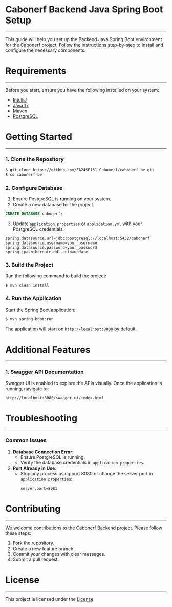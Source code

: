 # Cabonerf Backend Java Spring Boot Setup

---

This guide will help you set up the Backend Java Spring Boot environment for the Cabonerf project. Follow the instructions step-by-step to install and configure the necessary components.

# Requirements

---

Before you start, ensure you have the following installed on your system:
- [IntelliJ](https://www.jetbrains.com/idea/download/?section=windows)
- [Java 17](https://www.oracle.com/java/technologies/javase/jdk17-archive-downloads.html)
- [Maven](https://maven.apache.org/download.cgi)
- [PostgreSQL](https://www.postgresql.org/download/)

# Getting Started

---

### 1. Clone the Repository
```bash
$ git clone https://github.com/FA24SE161-Cabonerf/cabonerf-be.git
$ cd cabonerf-be
```

### 2. Configure Database
1. Ensure PostgreSQL is running on your system.
2. Create a new database for the project.
```sql
CREATE DATABASE cabonerf;
```
3. Update `application.properties` or `application.yml` with your PostgreSQL credentials:
```properties
spring.datasource.url=jdbc:postgresql://localhost:5432/cabonerf
spring.datasource.username=your_username
spring.datasource.password=your_password
spring.jpa.hibernate.ddl-auto=update
```

### 3. Build the Project
Run the following command to build the project:
```bash
$ mvn clean install
```

### 4. Run the Application
Start the Spring Boot application:
```bash
$ mvn spring-boot:run
```

The application will start on `http://localhost:8080` by default.

# Additional Features

---

### 1. Swagger API Documentation
Swagger UI is enabled to explore the APIs visually. Once the application is running, navigate to:
```
http://localhost:8080/swagger-ui/index.html
```

# Troubleshooting

---

### Common Issues
1. **Database Connection Error**:
    - Ensure PostgreSQL is running.
    - Verify the database credentials in `application.properties`.
2. **Port Already in Use**:
    - Stop any process using port 8080 or change the server port in `application.properties`:
      ```properties
      server.port=8081
      ```

# Contributing

---

We welcome contributions to the Cabonerf Backend project. Please follow these steps:
1. Fork the repository.
2. Create a new feature branch.
3. Commit your changes with clear messages.
4. Submit a pull request.

# License

---

This project is licensed under the [License](LICENSE).

